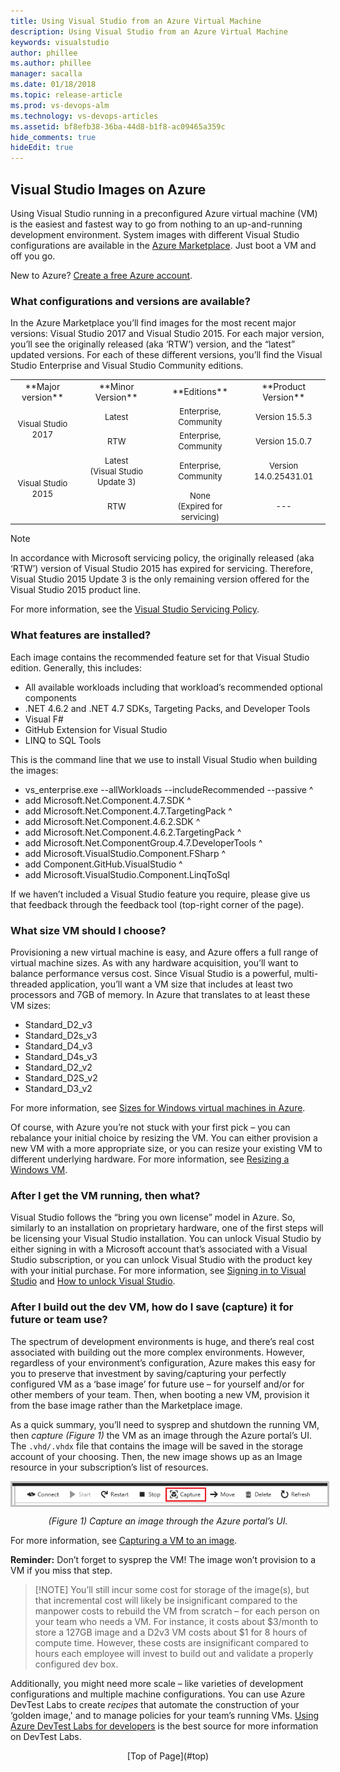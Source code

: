 ```yaml
---
title: Using Visual Studio from an Azure Virtual Machine
description: Using Visual Studio from an Azure Virtual Machine
keywords: visualstudio
author: phillee
ms.author: phillee
manager: sacalla
ms.date: 01/18/2018
ms.topic: release-article
ms.prod: vs-devops-alm
ms.technology: vs-devops-articles
ms.assetid: bf8efb38-36ba-44d8-b1f8-ac09465a359c
hide_comments: true
hideEdit: true
---
```


## <a id="top"> </a> Visual Studio Images on Azure
Using Visual Studio running in a preconfigured Azure virtual machine (VM) is the easiest and fastest way to go from nothing to an up-and-running development environment.  System images with different Visual Studio configurations are available in the [Azure Marketplace](https://portal.azure.com/). Just boot a VM and off you go.

New to Azure? [Create a free Azure account](https://azure.microsoft.com/free).

### What configurations and versions are available?
In the Azure Marketplace you’ll find images for the most recent major versions:  Visual Studio 2017 and Visual Studio 2015.  For each major version, you’ll see the originally released (aka ‘RTW’) version, and the “latest” updated versions.  For each of these different versions, you’ll find the Visual Studio Enterprise and Visual Studio Community editions.

<table>
<col width="20%">
<col width="26%">
<col width="26%">
<col width="26%">
<tr align="center" valign="middle">
  <td>**Major version**</td>
  <td>**Minor Version**</td>
  <td>**Editions**</td>
  <td>**Product Version**</td>
</tr>
<tr align="center" valign="middle">
  <td rowspan="2"><font size="2">Visual Studio 2017</font></td>
  <td><font size="2">Latest</font></td>
  <td><font size="2">Enterprise, Community</font></td>
  <td><font size="2">Version 15.5.3</font></td>
</tr>
<tr align="center" valign="middle">
  <td><font size="2">RTW</font></td>
  <td><font size="2">Enterprise, Community</font></td>
  <td><font size="2">Version 15.0.7</font></td>
</tr>
<tr align="center" valign="middle">
  <td rowspan="2"><font size="2">Visual Studio 2015</font></td>
  <td><font size="2">Latest<br>(Visual Studio Update 3)</font></td>
  <td><font size="2">Enterprise, Community</font></td>
  <td><font size="2">Version 14.0.25431.01</font></td>
</tr>
<tr align="center" valign="middle">
  <td><font size="2">RTW</font></td>
  <td><font size="2">None<br>(Expired for servicing)</font></td>
  <td><font size="2"> --- </font></td>
</tr>
</table>

> [!NOTE]
> In accordance with Microsoft servicing policy, the originally released (aka ‘RTW’) version of Visual Studio 2015 has expired for servicing.  Therefore, Visual Studio 2015 Update 3 is the only remaining version offered for the Visual Studio 2015 product line.

For more information, see the [Visual Studio Servicing Policy](https://www.visualstudio.com/en-us/productinfo/vs-servicing-vs).

### What features are installed?
Each image contains the recommended feature set for that Visual Studio edition.  Generally, this includes:

* All available workloads including that workload’s recommended optional components
* .NET 4.6.2 and .NET 4.7 SDKs, Targeting Packs, and Developer Tools
* Visual F#
* GitHub Extension for Visual Studio
* LINQ to SQL Tools

This is the command line that we use to install Visual Studio when building the images:

   * vs_enterprise.exe --allWorkloads --includeRecommended --passive ^
   * add Microsoft.Net.Component.4.7.SDK ^
   * add Microsoft.Net.Component.4.7.TargetingPack ^ 
   * add Microsoft.Net.Component.4.6.2.SDK ^
   * add Microsoft.Net.Component.4.6.2.TargetingPack ^
   * add Microsoft.Net.ComponentGroup.4.7.DeveloperTools ^
   * add Microsoft.VisualStudio.Component.FSharp ^
   * add Component.GitHub.VisualStudio ^
   * add Microsoft.VisualStudio.Component.LinqToSql

If we haven’t included a Visual Studio feature you require, please give us that feedback through the feedback tool (top-right corner of the page).

### What size VM should I choose?
Provisioning a new virtual machine is easy, and Azure offers a full range of virtual machine sizes.  As with any hardware acquisition, you’ll want to balance performance versus cost.  Since Visual Studio is a powerful, multi-threaded application, you’ll want a VM size that includes at least two processors and 7GB of memory.  In Azure that translates to at least these VM sizes:

   * Standard_D2_v3
   * Standard_D2s_v3
   * Standard_D4_v3
   * Standard_D4s_v3
   * Standard_D2_v2
   * Standard_D2S_v2
   * Standard_D3_v2

For more information, see [Sizes for Windows virtual machines in Azure](https://docs.microsoft.com/en-us/azure/virtual-machines/windows/sizes).

Of course, with Azure you’re not stuck with your first pick – you can rebalance your initial choice by resizing the VM.  You can either provision a new VM with a more appropriate size, or you can resize your existing VM to different underlying hardware.  For more information, see [Resizing a Windows VM](https://docs.microsoft.com/en-us/azure/virtual-machines/windows/resize-vm).

### After I get the VM running, then what?
Visual Studio follows the “bring you own license” model in Azure.  So, similarly to an installation on proprietary hardware, one of the first steps will be licensing your Visual Studio installation.  You can unlock Visual Studio by either signing in with a Microsoft account that’s associated with a Visual Studio subscription, or you can unlock Visual Studio with the product key with your initial purchase.  For more information, see [Signing in to Visual Studio](https://docs.microsoft.com/en-us/visualstudio/ide/signing-in-to-visual-studio) and [How to unlock Visual Studio](https://docs.microsoft.com/en-us/visualstudio/ide/how-to-unlock-visual-studio).

### After I build out the dev VM, how do I save (capture) it for future or team use?

The spectrum of development environments is huge, and there’s real cost associated with building out the more complex environments.  However, regardless of your environment’s configuration, Azure makes this easy for you to preserve that investment by saving/capturing your perfectly configured VM as a ‘base image’ for future use – for yourself and/or for other members of your team.  Then, when booting a new VM, provision it from the base image rather than the Marketplace image.

As a quick summary, you’ll need to sysprep and shutdown the running VM, then *capture (Figure 1)* the VM as an image through the Azure portal’s UI.  The `.vhd/.vhdx` file that contains the image will be saved in the storage account of your choosing.  Then, the new image shows up as an Image resource in your subscription’s list of resources.

<img src="media/using-visual-studio-vm/capture-vm.png" alt="Capture an image through the Azure portal’s UI" style="border:3px solid Silver; display: block; margin: auto;"><center>*(Figure 1) Capture an image through the Azure portal’s UI.*</center>

For more information, see [Capturing a VM to an image](https://docs.microsoft.com/en-us/azure/virtual-machines/windows/capture-image-resource).

  **Reminder:**  Don’t forget to sysprep the VM!  The image won’t provision to a VM if you miss that step.

> [!NOTE] You’ll still incur some cost for storage of the image(s), but that incremental cost will likely be insignificant compared to the manpower costs to rebuild the VM from scratch – for each person on your team who needs a VM.  For instance, it costs about $3/month to store a 127GB image and a D2v3 VM costs about $1 for 8 hours of compute time.  However, these costs are insignificant compared to hours each employee will invest to build out and validate a properly configured dev box.

Additionally, you might need more scale – like varieties of development configurations and multiple machine configurations.  You can use Azure DevTest Labs to create _recipes_ that automate the construction of your ‘golden image,' and to manage policies for your team’s running VMs.  [Using Azure DevTest Labs for developers](https://docs.microsoft.com/en-us/azure/devtest-lab/devtest-lab-developer-lab) is the best source for more information on DevTest Labs.

<center>[Top of Page](#top)</center>
